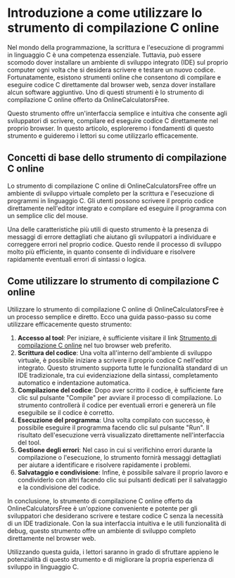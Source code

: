 Introduzione a come utilizzare lo strumento di compilazione C online
====================================================================

Nel mondo della programmazione, la scrittura e l'esecuzione di programmi in linguaggio C è una competenza essenziale. Tuttavia, può essere scomodo dover installare un ambiente di sviluppo integrato (IDE) sul proprio computer ogni volta che si desidera scrivere e testare un nuovo codice. Fortunatamente, esistono strumenti online che consentono di compilare e eseguire codice C direttamente dal browser web, senza dover installare alcun software aggiuntivo. Uno di questi strumenti è lo strumento di compilazione C online offerto da OnlineCalculatorsFree.

Questo strumento offre un'interfaccia semplice e intuitiva che consente agli sviluppatori di scrivere, compilare ed eseguire codice C direttamente nel proprio browser. In questo articolo, esploreremo i fondamenti di questo strumento e guideremo i lettori su come utilizzarlo efficacemente.

Concetti di base dello strumento di compilazione C online
---------------------------------------------------------

Lo strumento di compilazione C online di OnlineCalculatorsFree offre un ambiente di sviluppo virtuale completo per la scrittura e l'esecuzione di programmi in linguaggio C. Gli utenti possono scrivere il proprio codice direttamente nell'editor integrato e compilare ed eseguire il programma con un semplice clic del mouse.

Una delle caratteristiche più utili di questo strumento è la presenza di messaggi di errore dettagliati che aiutano gli sviluppatori a individuare e correggere errori nel proprio codice. Questo rende il processo di sviluppo molto più efficiente, in quanto consente di individuare e risolvere rapidamente eventuali errori di sintassi o logica.

Come utilizzare lo strumento di compilazione C online
-----------------------------------------------------

Utilizzare lo strumento di compilazione C online di OnlineCalculatorsFree è un processo semplice e diretto. Ecco una guida passo-passo su come utilizzare efficacemente questo strumento:

1. **Accesso al tool**: Per iniziare, è sufficiente visitare il link [Strumento di compilazione C online](https://www.onlinecalculatorsfree.com/it/tools/compile-c-online.html) nel tuo browser web preferito.
2. **Scrittura del codice**: Una volta all'interno dell'ambiente di sviluppo virtuale, è possibile iniziare a scrivere il proprio codice C nell'editor integrato. Questo strumento supporta tutte le funzionalità standard di un IDE tradizionale, tra cui evidenziazione della sintassi, completamento automatico e indentazione automatica.
3. **Compilazione del codice**: Dopo aver scritto il codice, è sufficiente fare clic sul pulsante "Compile" per avviare il processo di compilazione. Lo strumento controllerà il codice per eventuali errori e genererà un file eseguibile se il codice è corretto.
4. **Esecuzione del programma**: Una volta compilato con successo, è possibile eseguire il programma facendo clic sul pulsante "Run". Il risultato dell'esecuzione verrà visualizzato direttamente nell'interfaccia del tool.
5. **Gestione degli errori**: Nel caso in cui si verifichino errori durante la compilazione o l'esecuzione, lo strumento fornirà messaggi dettagliati per aiutare a identificare e risolvere rapidamente i problemi.
6. **Salvataggio e condivisione**: Infine, è possibile salvare il proprio lavoro e condividerlo con altri facendo clic sui pulsanti dedicati per il salvataggio e la condivisione del codice.

In conclusione, lo strumento di compilazione C online offerto da OnlineCalculatorsFree è un'opzione conveniente e potente per gli sviluppatori che desiderano scrivere e testare codice C senza la necessità di un IDE tradizionale. Con la sua interfaccia intuitiva e le utili funzionalità di debug, questo strumento offre un ambiente di sviluppo completo direttamente nel browser web.

Utilizzando questa guida, i lettori saranno in grado di sfruttare appieno le potenzialità di questo strumento e di migliorare la propria esperienza di sviluppo in linguaggio C.